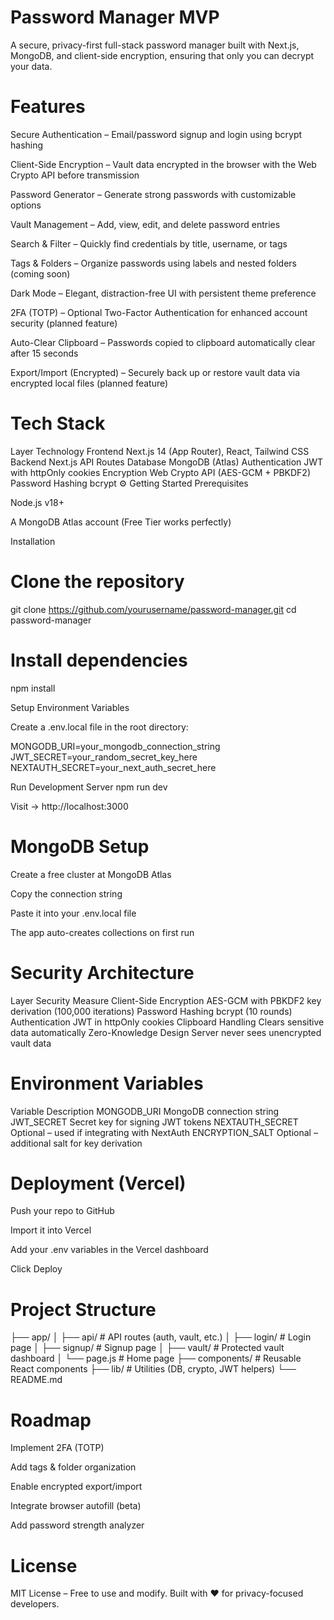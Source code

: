  # Password Manager MVP

A secure, privacy-first full-stack password manager built with Next.js, MongoDB, and client-side encryption, ensuring that only you can decrypt your data.

# Features

Secure Authentication – Email/password signup and login using bcrypt hashing

Client-Side Encryption – Vault data encrypted in the browser with the Web Crypto API before transmission

Password Generator – Generate strong passwords with customizable options

Vault Management – Add, view, edit, and delete password entries

Search & Filter – Quickly find credentials by title, username, or tags

Tags & Folders – Organize passwords using labels and nested folders (coming soon)

Dark Mode – Elegant, distraction-free UI with persistent theme preference

2FA (TOTP) – Optional Two-Factor Authentication for enhanced account security (planned feature)

Auto-Clear Clipboard – Passwords copied to clipboard automatically clear after 15 seconds

Export/Import (Encrypted) – Securely back up or restore vault data via encrypted local files (planned feature)

# Tech Stack
Layer	Technology
Frontend	Next.js 14 (App Router), React, Tailwind CSS
Backend	Next.js API Routes
Database	MongoDB (Atlas)
Authentication	JWT with httpOnly cookies
Encryption	Web Crypto API (AES-GCM + PBKDF2)
Password Hashing	bcrypt
⚙️ Getting Started
Prerequisites

Node.js v18+

A MongoDB Atlas account (Free Tier works perfectly)

Installation
# Clone the repository
git clone https://github.com/yourusername/password-manager.git
cd password-manager

# Install dependencies
npm install

Setup Environment Variables

Create a .env.local file in the root directory:

MONGODB_URI=your_mongodb_connection_string
JWT_SECRET=your_random_secret_key_here
NEXTAUTH_SECRET=your_next_auth_secret_here

Run Development Server
npm run dev


Visit → http://localhost:3000

# MongoDB Setup

Create a free cluster at MongoDB Atlas

Copy the connection string

Paste it into your .env.local file

The app auto-creates collections on first run

# Security Architecture
Layer	Security Measure
Client-Side Encryption	AES-GCM with PBKDF2 key derivation (100,000 iterations)
Password Hashing	bcrypt (10 rounds)
Authentication	JWT in httpOnly cookies
Clipboard Handling	Clears sensitive data automatically
Zero-Knowledge Design	Server never sees unencrypted vault data

# Environment Variables
Variable	Description
MONGODB_URI	MongoDB connection string
JWT_SECRET	Secret key for signing JWT tokens
NEXTAUTH_SECRET	Optional – used if integrating with NextAuth
ENCRYPTION_SALT	Optional – additional salt for key derivation

# Deployment (Vercel)

Push your repo to GitHub

Import it into Vercel

Add your .env variables in the Vercel dashboard

Click Deploy

# Project Structure
├── app/
│   ├── api/              # API routes (auth, vault, etc.)
│   ├── login/            # Login page
│   ├── signup/           # Signup page
│   ├── vault/            # Protected vault dashboard
│   └── page.js           # Home page
├── components/           # Reusable React components
├── lib/                  # Utilities (DB, crypto, JWT helpers)
└── README.md

# Roadmap

 Implement 2FA (TOTP)

 Add tags & folder organization

 Enable encrypted export/import

 Integrate browser autofill (beta)

 Add password strength analyzer

# License

MIT License – Free to use and modify.
Built with ❤️ for privacy-focused developers.